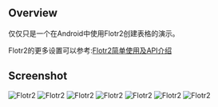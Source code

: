 

## Overview

仅仅只是一个在Android中使用Flotr2创建表格的演示。

Flotr2的更多设置可以参考:[Flotr2简单使用及API介绍](http://liuzhichao.com/p/1575.html)

## Screenshot

![Flotr2](https://raw.github.com/liuzc/Flotr2Demo_Android/master/screenshot/Flotr2Demo_2.png)
![Flotr2](https://raw.github.com/liuzc/Flotr2Demo_Android/master/screenshot/Flotr2Demo_3.png)
![Flotr2](https://raw.github.com/liuzc/Flotr2Demo_Android/master/screenshot/Flotr2Demo_4.png)
![Flotr2](https://raw.github.com/liuzc/Flotr2Demo_Android/master/screenshot/Flotr2Demo_5.png)
![Flotr2](https://raw.github.com/liuzc/Flotr2Demo_Android/master/screenshot/Flotr2Demo_6.png)
![Flotr2](https://raw.github.com/liuzc/Flotr2Demo_Android/master/screenshot/Flotr2Demo_7.png)
![Flotr2](https://raw.github.com/liuzc/Flotr2Demo_Android/master/screenshot/Flotr2Demo_8.png)


